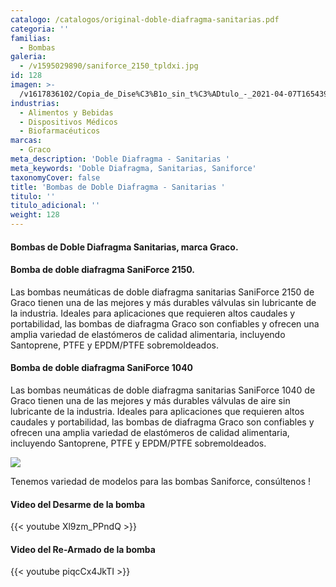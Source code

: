 ```yaml
---
catalogo: /catalogos/original-doble-diafragma-sanitarias.pdf
categoria: ''
familias:
  - Bombas
galeria:
  - /v1595029890/saniforce_2150_tpldxi.jpg
id: 128
imagen: >-
  /v1617836102/Copia_de_Dise%C3%B1o_sin_t%C3%ADtulo_-_2021-04-07T165439.074_gol2nl.png
industrias:
  - Alimentos y Bebidas
  - Dispositivos Médicos
  - Biofarmacéuticos
marcas:
  - Graco
meta_description: 'Doble Diafragma - Sanitarias '
meta_keywords: 'Doble Diafragma, Sanitarias, Saniforce'
taxonomyCover: false
title: 'Bombas de Doble Diafragma - Sanitarias '
titulo: ''
titulo_adicional: ''
weight: 128
---
```




#### **Bombas de Doble Diafragma Sanitarias, marca Graco.**

#### Bomba de doble diafragma SaniForce 2150.

Las bombas neumáticas de doble diafragma sanitarias SaniForce 2150 de Graco tienen una de las mejores y más durables válvulas sin lubricante de la industria. Ideales para aplicaciones que requieren altos caudales y portabilidad, las bombas de diafragma Graco son confiables y ofrecen una amplia variedad de elastómeros de calidad alimentaria, incluyendo Santoprene, PTFE y EPDM/PTFE sobremoldeados.

#### **Bomba de doble diafragma SaniForce 1040**

Las bombas neumáticas de doble diafragma sanitarias SaniForce 1040 de Graco tienen una de las mejores y más durables válvulas de aire sin lubricante de la industria. Ideales para aplicaciones que requieren altos caudales y portabilidad, las bombas de diafragma Graco son confiables y ofrecen una amplia variedad de elastómeros de calidad alimentaria, incluyendo Santoprene, PTFE y EPDM/PTFE sobremoldeados.

![](https://res.cloudinary.com/novatec/v1595030294/_jcr_content_3_vjoe2s.jpg)

Tenemos variedad de modelos para las bombas Saniforce, consúltenos !

#### Video del Desarme de la bomba

{{< youtube Xl9zm_PPndQ >}}

#### Video del Re-Armado de la bomba

{{< youtube piqcCx4JkTI >}}
